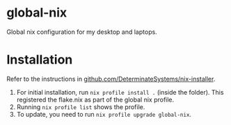 # global-nix

Global nix configuration for my desktop and laptops.

# Installation

Refer to the instructions in [github.com/DeterminateSystems/nix-installer](https://github.com/DeterminateSystems/nix-installer).

1. For initial installation, run `nix profile install .` (inside the folder). This registered the flake.nix as part of the global nix profile. 
2. Running `nix profile list` shows the profile. 
3. To update, you need to run `nix profile upgrade global-nix`.
